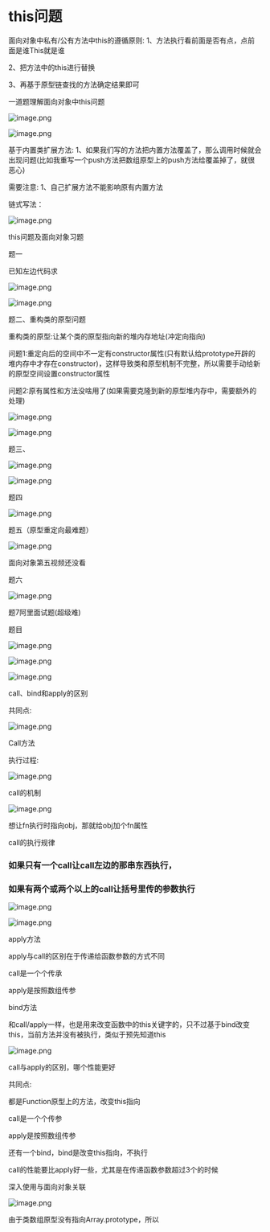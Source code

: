 #  this问题 

面向对象中私有/公有方法中this的遵循原则: 1、方法执行看前面是否有点，点前面是谁This就是谁

 2、把方法中的this进行替换

 3、再基于原型链查找的方法确定结果即可

一道题理解面向对象中this问题

![image.png](D:/%E6%96%87%E4%BB%B6/typora%E5%9B%BE%E7%89%87/1641380170260-24d56afa-ee88-45fa-b232-8a1d0f76e2ad.webp)



![image.png](D:/%E6%96%87%E4%BB%B6/typora%E5%9B%BE%E7%89%87/1641380181865-0400ae5e-68e6-4358-a4ad-5770431a8e68.webp)



基于内置类扩展方法: 1、如果我们写的方法把内置方法覆盖了，那么调用时候就会出现问题(比如我重写一个push方法把数组原型上的push方法给覆盖掉了，就很恶心)



需要注意: 1、自己扩展方法不能影响原有内置方法

链式写法：

![image.png](D:/%E6%96%87%E4%BB%B6/typora%E5%9B%BE%E7%89%87/1641381539698-8ffc083e-8021-49df-988f-5801159d3c91.webp)





 this问题及面向对象习题 

题一

已知左边代码求

![image.png](D:/%E6%96%87%E4%BB%B6/typora%E5%9B%BE%E7%89%87/1641383213896-78b36529-1d40-454a-83f9-42966674a1dc.webp)



![image.png](D:/%E6%96%87%E4%BB%B6/typora%E5%9B%BE%E7%89%87/1641383443402-3f078f66-a4b0-4ce0-80c3-b1098bb0e732.webp)



题二、重构类的原型问题

重构类的原型:让某个类的原型指向新的堆内存地址(冲定向指向)

问题1:重定向后的空间中不一定有constructor属性(只有默认给prototype开辟的堆内存中才存在constructor)，这样导致类和原型机制不完整，所以需要手动给新的原型空间设置constructor属性



问题2:原有属性和方法没啥用了(如果需要克隆到新的原型堆内存中，需要额外的处理)

![image.png](D:/%E6%96%87%E4%BB%B6/typora%E5%9B%BE%E7%89%87/1641383555846-7e981a91-e141-4b7e-8d33-dc9be43b8616.webp)



![image.png](D:/%E6%96%87%E4%BB%B6/typora%E5%9B%BE%E7%89%87/1641384143537-ec59d08d-64ba-4d7b-ab35-36fc3db6e79d.webp)



题三、

![image.png](D:/%E6%96%87%E4%BB%B6/typora%E5%9B%BE%E7%89%87/1641384368017-96dcf18a-a928-4487-9d6c-da657a95d51a.webp)



![image.png](D:/%E6%96%87%E4%BB%B6/typora%E5%9B%BE%E7%89%87/1641384355225-67a5b172-1645-4d0d-b096-6d5aa8202ea0.webp)



题四

![image.png](D:/%E6%96%87%E4%BB%B6/typora%E5%9B%BE%E7%89%87/1641384587713-87985013-a316-4437-8343-d96b6dcb618f.webp)



题五（原型重定向最难题）

![image.png](D:/%E6%96%87%E4%BB%B6/typora%E5%9B%BE%E7%89%87/1641384804827-cc72cc6c-e346-4077-86e2-860119b4b3df.webp)



面向对象第五视频还没看

题六

![image.png](D:/%E6%96%87%E4%BB%B6/typora%E5%9B%BE%E7%89%87/1641385464451-6c1b9036-0925-429f-a3bb-dbb3a3fc3fa9.webp)



题7阿里面试题(超级难)

题目

![image.png](D:/%E6%96%87%E4%BB%B6/typora%E5%9B%BE%E7%89%87/1641454697725-707f347c-0dd6-4a13-99ac-82d91477f998.webp)



![image.png](D:/%E6%96%87%E4%BB%B6/typora%E5%9B%BE%E7%89%87/1641455320244-e4109862-ee53-406b-9128-ff80b8d2374b.webp)



![image.png](D:/%E6%96%87%E4%BB%B6/typora%E5%9B%BE%E7%89%87/1641455340407-9b685b53-432c-4b89-ac8b-873f1655ebc9.webp)







 call、bind和apply的区别 

共同点:

![image.png](D:/%E6%96%87%E4%BB%B6/typora%E5%9B%BE%E7%89%87/1641456200854-86000c08-de28-4dcf-a18c-13095fde23a3.webp)



 Call方法 

执行过程:

![image.png](D:/%E6%96%87%E4%BB%B6/typora%E5%9B%BE%E7%89%87/1641456308354-f7dc5898-bdaf-4c9a-bc57-779693a71881.webp)



call的机制

![image.png](D:/%E6%96%87%E4%BB%B6/typora%E5%9B%BE%E7%89%87/1641457035489-1234ea5e-eba9-498e-b342-5604637f3e1f.webp)



想让fn执行时指向obj，那就给obj加个fn属性



call的执行规律

### 如果只有一个call让call左边的那串东西执行，

### 如果有两个或两个以上的call让括号里传的参数执行

![image.png](D:/%E6%96%87%E4%BB%B6/typora%E5%9B%BE%E7%89%87/1641465770553-38d680d0-bf36-4056-9393-0dac225e8d15.webp)



![image.png](D:/%E6%96%87%E4%BB%B6/typora%E5%9B%BE%E7%89%87/1641465787949-bbc1eec1-5477-44c8-b11d-fb600c5848c7.webp)



 apply方法 

apply与call的区别在于传递给函数参数的方式不同



call是一个个传承

apply是按照数组传参



 bind方法 

和call/apply一样，也是用来改变函数中的this关键字的，只不过基于bind改变this，当前方法并没有被执行，类似于预先知道this

![image.png](D:/%E6%96%87%E4%BB%B6/typora%E5%9B%BE%E7%89%87/1641466264268-eb93d988-626d-415a-bba9-4be4d1279f25.webp)



 call与apply的区别，哪个性能更好 

共同点:

都是Function原型上的方法，改变this指向

call是一个个传参

apply是按照数组传参

还有一个bind，bind是改变this指向，不执行

call的性能要比apply好一些，尤其是在传递函数参数超过3个的时候





深入使用与面向对象关联

![image.png](D:/%E6%96%87%E4%BB%B6/typora%E5%9B%BE%E7%89%87/1641470759717-98b37b22-7272-4a32-860a-46bb6b9d1486.webp)



由于类数组原型没有指向Array.prototype，所以